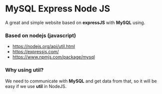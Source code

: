 # MySQL Express Node JS

A great and simple website based on **expressJS** with **MySQL** using.

### Based on nodejs (javascript)

- https://nodejs.org/api/util.html
- https://expressjs.com/
- https://www.npmjs.com/package/mysql

### Why using util?

We need to communicate with **MySQL** and get data from that, so it will be easy if we use **util** in NodeJS.
